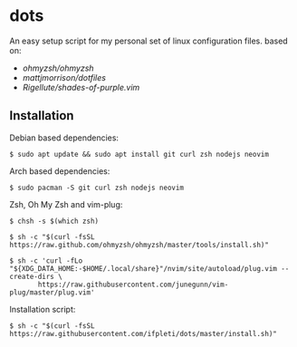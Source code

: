 # dots
An easy setup script for my personal set of linux configuration files. based on:
- _ohmyzsh/ohmyzsh_
- _mattjmorrison/dotfiles_
- _Rigellute/shades-of-purple.vim_

## Installation
Debian based dependencies:
```console
$ sudo apt update && sudo apt install git curl zsh nodejs neovim
```
Arch based dependencies:
```console
$ sudo pacman -S git curl zsh nodejs neovim
```
Zsh, Oh My Zsh and vim-plug:
```console
$ chsh -s $(which zsh)
```
```console
$ sh -c "$(curl -fsSL https://raw.github.com/ohmyzsh/ohmyzsh/master/tools/install.sh)"
```
```console
$ sh -c 'curl -fLo "${XDG_DATA_HOME:-$HOME/.local/share}"/nvim/site/autoload/plug.vim --create-dirs \
       https://raw.githubusercontent.com/junegunn/vim-plug/master/plug.vim'
```
Installation script:
```console
$ sh -c "$(curl -fsSL https://raw.githubusercontent.com/ifpleti/dots/master/install.sh)"
```
